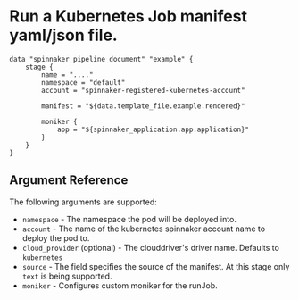 # Run a Kubernetes Job manifest yaml/json file.

```hcl
data "spinnaker_pipeline_document" "example" {
    stage {
        name = "...."
        namespace = "default"
        account = "spinnaker-registered-kubernetes-account"

        manifest = "${data.template_file.example.rendered}"

        moniker {
            app = "${spinnaker_application.app.application}"
        }
    }
}
```

## Argument Reference

The following arguments are supported:

- `namespace` - The namespace the pod will be deployed into.
- `account` - The name of the kubernetes spinnaker account name to deploy the pod to.
- `cloud_provider` (optional) - The clouddriver's driver name. Defaults to `kubernetes`
- `source` - The field specifies the source of the manifest. At this stage only `text` is being supported.
- `moniker` - Configures custom moniker for the runJob.